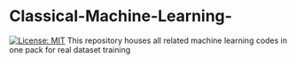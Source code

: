 # Classical-Machine-Learning-
[![License: MIT](https://img.shields.io/badge/License-MIT-yellow.svg)](https://opensource.org/licenses/MIT)
This repository houses all related machine learning codes in one pack for real dataset training
